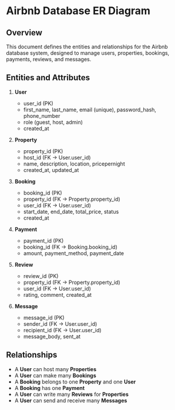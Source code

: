 # Airbnb Database ER Diagram

## Overview
This document defines the entities and relationships for the Airbnb database system, designed to manage users, properties, bookings, payments, reviews, and messages.

## Entities and Attributes
1. **User**
   - user_id (PK)
   - first_name, last_name, email (unique), password_hash, phone_number
   - role (guest, host, admin)
   - created_at

2. **Property**
   - property_id (PK)
   - host_id (FK → User.user_id)
   - name, description, location, pricepernight
   - created_at, updated_at

3. **Booking**
   - booking_id (PK)
   - property_id (FK → Property.property_id)
   - user_id (FK → User.user_id)
   - start_date, end_date, total_price, status
   - created_at

4. **Payment**
   - payment_id (PK)
   - booking_id (FK → Booking.booking_id)
   - amount, payment_method, payment_date

5. **Review**
   - review_id (PK)
   - property_id (FK → Property.property_id)
   - user_id (FK → User.user_id)
   - rating, comment, created_at

6. **Message**
   - message_id (PK)
   - sender_id (FK → User.user_id)
   - recipient_id (FK → User.user_id)
   - message_body, sent_at

## Relationships
- A **User** can host many **Properties**
- A **User** can make many **Bookings**
- A **Booking** belongs to one **Property** and one **User**
- A **Booking** has one **Payment**
- A **User** can write many **Reviews** for **Properties**
- A **User** can send and receive many **Messages**

